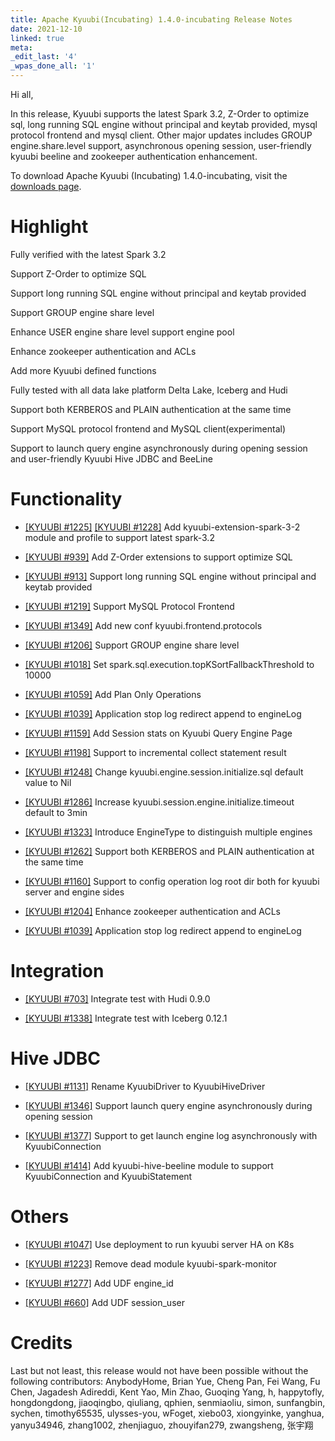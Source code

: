 ```yaml
---
title: Apache Kyuubi(Incubating) 1.4.0-incubating Release Notes
date: 2021-12-10
linked: true
meta:
_edit_last: '4'
_wpas_done_all: '1'
---
```

<!---
  Licensed under the Apache License, Version 2.0 (the "License");
  you may not use this file except in compliance with the License.
  You may obtain a copy of the License at

   http://www.apache.org/licenses/LICENSE-2.0

  Unless required by applicable law or agreed to in writing, software
  distributed under the License is distributed on an "AS IS" BASIS,
  WITHOUT WARRANTIES OR CONDITIONS OF ANY KIND, either express or implied.
  See the License for the specific language governing permissions and
  limitations under the License. See accompanying LICENSE file.
-->

Hi all,

In this release, Kyuubi supports the latest Spark 3.2, Z-Order to optimize sql, long running SQL engine without principal and keytab provided,
mysql protocol frontend and mysql client. Other major updates includes GROUP engine.share.level support, asynchronous opening session,
user-friendly kyuubi beeline and zookeeper authentication enhancement.

To download Apache Kyuubi (Incubating) 1.4.0-incubating, visit the [downloads page](https://kyuubi.apache.org/releases.html).

# Highlight

Fully verified with the latest Spark 3.2

Support Z-Order to optimize SQL

Support long running SQL engine without principal and keytab provided

Support GROUP engine share level

Enhance USER engine share level support engine pool

Enhance zookeeper authentication and ACLs

Add more Kyuubi defined functions

Fully tested with all data lake platform Delta Lake, Iceberg and Hudi

Support both KERBEROS and PLAIN authentication at the same time

Support MySQL protocol frontend and MySQL client(experimental)

Support to launch query engine asynchronously during opening session and user-friendly Kyuubi Hive JDBC and BeeLine

# Functionality

- [[KYUUBI #1225]](https://github.com/apache/incubator-kyuubi/pull/1225) [[KYUUBI #1228]](https://github.com/apache/incubator-kyuubi/pull/1228) Add kyuubi-extension-spark-3-2 module and profile to support latest spark-3.2

- [[KYUUBI #939]](https://github.com/apache/incubator-kyuubi/pull/939) Add Z-Order extensions to support optimize SQL

- [[KYUUBI #913]](https://github.com/apache/incubator-kyuubi/pull/913) Support long running SQL engine without principal and keytab provided

- [[KYUUBI #1219]](https://github.com/apache/incubator-kyuubi/pull/1219) Support MySQL Protocol Frontend

- [[KYUUBI #1349]](https://github.com/apache/incubator-kyuubi/pull/1349) Add new conf kyuubi.frontend.protocols

- [[KYUUBI #1206]](https://github.com/apache/incubator-kyuubi/pull/1206) Support GROUP engine share level

- [[KYUUBI #1018]](https://github.com/apache/incubator-kyuubi/pull/1018) Set spark.sql.execution.topKSortFallbackThreshold to 10000

- [[KYUUBI #1059]](https://github.com/apache/incubator-kyuubi/pull/1059) Add Plan Only Operations

- [[KYUUBI #1039]](https://github.com/apache/incubator-kyuubi/pull/1039) Application stop log redirect append to engineLog

- [[KYUUBI #1159]](https://github.com/apache/incubator-kyuubi/pull/1159) Add Session stats on Kyuubi Query Engine Page

- [[KYUUBI #1198]](https://github.com/apache/incubator-kyuubi/pull/1198) Support to incremental collect statement result

- [[KYUUBI #1248]](https://github.com/apache/incubator-kyuubi/pull/1248) Change kyuubi.engine.session.initialize.sql default value to Nil

- [[KYUUBI #1286]](https://github.com/apache/incubator-kyuubi/pull/1286) Increase kyuubi.session.engine.initialize.timeout default to 3min

- [[KYUUBI #1323]](https://github.com/apache/incubator-kyuubi/pull/1323) Introduce EngineType to distinguish multiple engines

- [[KYUUBI #1262]](https://github.com/apache/incubator-kyuubi/pull/1262) Support both KERBEROS and PLAIN authentication at the same time

- [[KYUUBI #1160]](https://github.com/apache/incubator-kyuubi/pull/1160) Support to config operation log root dir both for kyuubi server and engine sides

- [[KYUUBI #1204]](https://github.com/apache/incubator-kyuubi/pull/1204) Enhance zookeeper authentication and ACLs

- [[KYUUBI #1039]](https://github.com/apache/incubator-kyuubi/pull/1039) Application stop log redirect append to engineLog

# Integration

- [[KYUUBI #703]](https://github.com/apache/incubator-kyuubi/pull/703) Integrate test with Hudi 0.9.0

- [[KYUUBI #1338]](https://github.com/apache/incubator-kyuubi/pull/1338) Integrate test with Iceberg 0.12.1

# Hive JDBC

- [[KYUUBI #1131]](https://github.com/apache/incubator-kyuubi/pull/1131) Rename KyuubiDriver to KyuubiHiveDriver

- [[KYUUBI #1346]](https://github.com/apache/incubator-kyuubi/pull/1346) Support launch query engine asynchronously during opening session

- [[KYUUBI #1377]](https://github.com/apache/incubator-kyuubi/pull/1377) Support to get launch engine log asynchronously with KyuubiConnection

- [[KYUUBI #1414]](https://github.com/apache/incubator-kyuubi/pull/1414) Add kyuubi-hive-beeline module to support KyuubiConnection and KyuubiStatement

# Others
- [[KYUUBI #1047]](https://github.com/apache/incubator-kyuubi/pull/1047) Use deployment to run kyuubi server HA on K8s

- [[KYUUBI #1223]](https://github.com/apache/incubator-kyuubi/pull/1223) Remove dead module kyuubi-spark-monitor

- [[KYUUBI #1277]](https://github.com/apache/incubator-kyuubi/pull/1277) Add UDF engine_id

- [[KYUUBI #660]](https://github.com/apache/incubator-kyuubi/pull/660) Add UDF session_user

# Credits

Last but not least, this release would not have been possible without the following contributors:
AnybodyHome, Brian Yue, Cheng Pan, Fei Wang, Fu Chen, Jagadesh Adireddi, Kent Yao, Min Zhao, Guoqing Yang, h, happytofly,
hongdongdong, jiaoqingbo, qiuliang, qphien, senmiaoliu, simon, sunfangbin, sychen, timothy65535, ulysses-you, wFoget,
xiebo03, xiongyinke, yanghua, yanyu34946, zhang1002, zhenjiaguo, zhouyifan279, zwangsheng, 张宇翔
